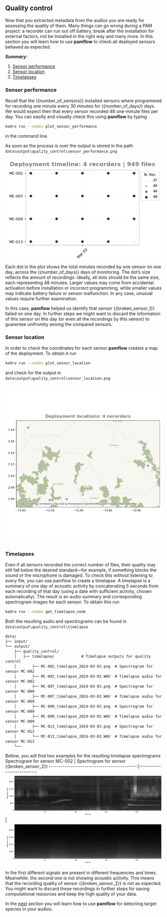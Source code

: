 ## Quality control
Now that you extracted metadata from the audios you are ready for assessing the quality of them.
 Many things can go wrong during a PAM  project: a recorder can run out off battery,  break after the installation for external factors, not be installed in the right way and many more. In this section you will learn how to use **pamflow**  to check  all deployed  sensors behaved as expected.

***Summary***: 
1. [Sensor performance](#sensor-performance)
2. [Sensor location](#sensor-location)
3. [Timelapses](#timelapses)

### Sensor performance
Recall that the {{number_of_sensors}} installed sensors where  programmed for recording one minute every 30 minutes for {{number_of_days}} days. We would expect then that every sensor recorded 48 one-minute files per day. You can easilly and visually check this using **pamflow** by typing 

```bash
kedro run --nodes plot_sensor_performance
```

in the command line. 

As soon as the process is over the output is stored in the path `data\output\quality_control\sensor_performance.png`

 ![](../../meta/images/sensor_performance.png)
Each dot in the plot shows the total minutes recorded by one sensor on one day, across the {{number_of_days}} days of monitoring. The dot’s size reflects the amount of recordings: ideally, all dots should be the same size, each representing 48 minutes. Larger values may come from accidental activation before installation or incorrect programming, while smaller values may indicate battery failure or sensor malfunction. In any case, unusual values require further examination.

 In this case, **pamflow** helped us identify that sensor {{broken_sensor_1}} failed on one day. In further steps we might want to discard the information of this sensor on this day (or even all the recordings by this sensor) to guarentee unifromity among the compared sensors. 
### Sensor location

In order to check the coordinates for each sensor  **pamflow** creates a map of the deployment.  To obtain it run 
```bash
kedro run --nodes plot_sensor_location
```
and check for the output in `data\output\quality_control\sensor_location.png`

 ![](../../meta/images/sensor_location.png)
### Timelapses

Even if all sensors recorded the correct number of files, their quality may still fall below the desired standard—for example, if something blocks the sound or the microphone is damaged. To check this without listening to every file, you can use pamflow to create a timelapse. A timelapse  is a summary of one day of acoustic activity by concatenating 5 seconds from each recording of that day (using a date with sufficient activity, chosen automatically). The result is an audio summary and corresponding spectrogram images for each sensor. To obtain this run 

```bash
kedro run --nodes get_timelapse_node
```

Both the resulting audio and spectrograms can be found  in `data\output\quality_control\timelapse`

``` 
data/
├── input/                        
└── output/                          
    ├── quality_control/          
    │   ├── timelapse/            # Timelapse outputs for quality control
    │       ├── MC-002_timelapse_2024-03-02.png  # Spectrogram for sensor MC-002
    │       ├── MC-002_timelapse_2024-03-02.WAV  # Timelapse audio for sensor MC-002
    │       ├── MC-007_timelapse_2024-03-02.png  # Spectrogram for sensor MC-009
    │       ├── MC-007_timelapse_2024-03-02.WAV  # Timelapse audio for sensor MC-009
    │       ├── MC-009_timelapse_2024-03-02.png  # Spectrogram for sensor MC-009
    │       ├── MC-009_timelapse_2024-03-02.WAV  # Timelapse audio for sensor MC-009
    │       ├── MC-013_timelapse_2024-03-02.png  # Spectrogram for sensor MC-013
    │       └── MC-013_timelapse_2024-03-02.WAV  # Timelapse audio for sensor MC-013
    └──               
```

Bellow, you will find two  examples for the resulting timelapse spectrograms
Spectrogram for sensor MC-002                |  Spectrogram for sensor {{broken_sensor_2}}
:-------------------------------------------:|:-------------------------:
![](../../meta/images/healthy_timelapse.png) |  ![](../../meta/images/broken_timelapse.png)

In the first different signals are present in different frequencies and times. Meanwhile, the second one is not showing acoustic activity. This means that the recording quality of sensor {{broken_sensor_2}} is not as expected. You might want to discard these recordings in further steps for saving computational resources and keep the high quality of your data.

In the [next](./species_detection.md) section you will learn how to use **pamflow** for detecting target species in your audios.